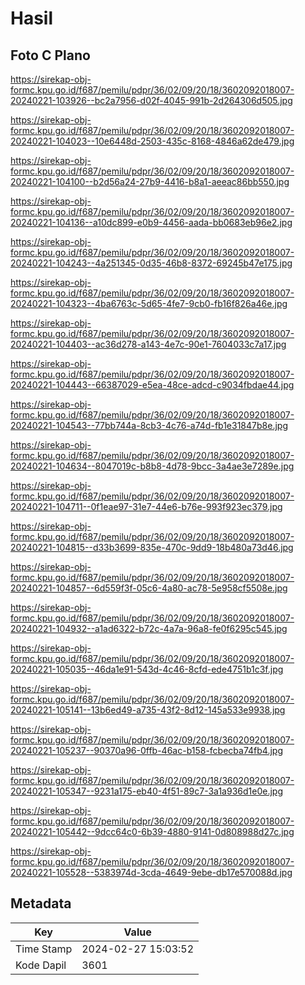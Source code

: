 # Hasil

## Foto C Plano

https://sirekap-obj-formc.kpu.go.id/f687/pemilu/pdpr/36/02/09/20/18/3602092018007-20240221-103926--bc2a7956-d02f-4045-991b-2d264306d505.jpg

https://sirekap-obj-formc.kpu.go.id/f687/pemilu/pdpr/36/02/09/20/18/3602092018007-20240221-104023--10e6448d-2503-435c-8168-4846a62de479.jpg

https://sirekap-obj-formc.kpu.go.id/f687/pemilu/pdpr/36/02/09/20/18/3602092018007-20240221-104100--b2d56a24-27b9-4416-b8a1-aeeac86bb550.jpg

https://sirekap-obj-formc.kpu.go.id/f687/pemilu/pdpr/36/02/09/20/18/3602092018007-20240221-104136--a10dc899-e0b9-4456-aada-bb0683eb96e2.jpg

https://sirekap-obj-formc.kpu.go.id/f687/pemilu/pdpr/36/02/09/20/18/3602092018007-20240221-104243--4a251345-0d35-46b8-8372-69245b47e175.jpg

https://sirekap-obj-formc.kpu.go.id/f687/pemilu/pdpr/36/02/09/20/18/3602092018007-20240221-104323--4ba6763c-5d65-4fe7-9cb0-fb16f826a46e.jpg

https://sirekap-obj-formc.kpu.go.id/f687/pemilu/pdpr/36/02/09/20/18/3602092018007-20240221-104403--ac36d278-a143-4e7c-90e1-7604033c7a17.jpg

https://sirekap-obj-formc.kpu.go.id/f687/pemilu/pdpr/36/02/09/20/18/3602092018007-20240221-104443--66387029-e5ea-48ce-adcd-c9034fbdae44.jpg

https://sirekap-obj-formc.kpu.go.id/f687/pemilu/pdpr/36/02/09/20/18/3602092018007-20240221-104543--77bb744a-8cb3-4c76-a74d-fb1e31847b8e.jpg

https://sirekap-obj-formc.kpu.go.id/f687/pemilu/pdpr/36/02/09/20/18/3602092018007-20240221-104634--8047019c-b8b8-4d78-9bcc-3a4ae3e7289e.jpg

https://sirekap-obj-formc.kpu.go.id/f687/pemilu/pdpr/36/02/09/20/18/3602092018007-20240221-104711--0f1eae97-31e7-44e6-b76e-993f923ec379.jpg

https://sirekap-obj-formc.kpu.go.id/f687/pemilu/pdpr/36/02/09/20/18/3602092018007-20240221-104815--d33b3699-835e-470c-9dd9-18b480a73d46.jpg

https://sirekap-obj-formc.kpu.go.id/f687/pemilu/pdpr/36/02/09/20/18/3602092018007-20240221-104857--6d559f3f-05c6-4a80-ac78-5e958cf5508e.jpg

https://sirekap-obj-formc.kpu.go.id/f687/pemilu/pdpr/36/02/09/20/18/3602092018007-20240221-104932--a1ad6322-b72c-4a7a-96a8-fe0f6295c545.jpg

https://sirekap-obj-formc.kpu.go.id/f687/pemilu/pdpr/36/02/09/20/18/3602092018007-20240221-105035--46da1e91-543d-4c46-8cfd-ede4751b1c3f.jpg

https://sirekap-obj-formc.kpu.go.id/f687/pemilu/pdpr/36/02/09/20/18/3602092018007-20240221-105141--13b6ed49-a735-43f2-8d12-145a533e9938.jpg

https://sirekap-obj-formc.kpu.go.id/f687/pemilu/pdpr/36/02/09/20/18/3602092018007-20240221-105237--90370a96-0ffb-46ac-b158-fcbecba74fb4.jpg

https://sirekap-obj-formc.kpu.go.id/f687/pemilu/pdpr/36/02/09/20/18/3602092018007-20240221-105347--9231a175-eb40-4f51-89c7-3a1a936d1e0e.jpg

https://sirekap-obj-formc.kpu.go.id/f687/pemilu/pdpr/36/02/09/20/18/3602092018007-20240221-105442--9dcc64c0-6b39-4880-9141-0d808988d27c.jpg

https://sirekap-obj-formc.kpu.go.id/f687/pemilu/pdpr/36/02/09/20/18/3602092018007-20240221-105528--5383974d-3cda-4649-9ebe-db17e570088d.jpg


## Metadata

| Key        | Value               |
| ---------- | ------------------- |
| Time Stamp | 2024-02-27 15:03:52 |
| Kode Dapil | 3601                |



